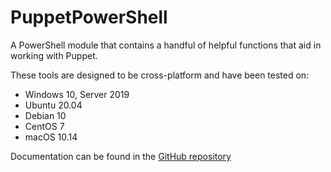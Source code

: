 # PuppetPowerShell

A PowerShell module that contains a handful of helpful functions that aid in working with Puppet.

These tools are designed to be cross-platform and have been tested on:
* Windows 10, Server 2019
* Ubuntu 20.04
* Debian 10
* CentOS 7
* macOS 10.14

Documentation can be found in the [GitHub repository](https://github.com/Brownserve-UK/PuppetPowerShell/tree/main/.docs/PuppetPowerShell.md)